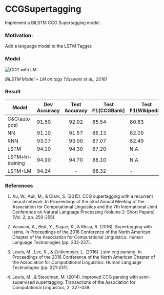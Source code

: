 # CCGSupertagging

Implement a BiLSTM CCG Supertagging model.

### Motivation:

Add a language model to the LSTM Tagger.

### Model

![CCG with LM](/Users/handsome/Workspace/research/CCGSupertagging/pic/ccgLM.png)

*BiLSTM Model + LM on tags (Vaswani et al., 2016)*

### Result

| Model             | Dev Accuracy | Test Accuracy | Test F1(CCGBank) | Test F1(Wikipedia) | Test F1(Bioinfer) |
| ----------------- | ------------ | :-----------: | ---------------- | ------------------ | ----------------- |
| C&C(auto pos)     | 91.50        |     92.02     | 85.54            | 80.83              | 76.91             |
| NN                | 91.10        |     91.57     | 86.13            | 82.00              | 79.19             |
| RNN               | 93.07        |     93.00     | 87.07            | 82.49              | 79.14             |
| LSTM              | 94.10        |     94.30     | 87.20            | N.A.               | 80.50             |
| LSTM+tri-training | 94.90        |     94.70     | 88.10            | N.A.               | 82.20             |
| LSTM+LM           | 94.24        |       -       | 88.32            | -                  | -                 |

### References

1. Xu, W., Auli, M., & Clark, S. (2015). CCG supertagging with a recurrent neural network. In Proceedings of the 53rd Annual Meeting of the Association for Computational Linguistics and the 7th International Joint Conference on Natural Language Processing (Volume 2: Short Papers) (Vol. 2, pp. 250-255).

2. Vaswani, A., Bisk, Y., Sagae, K., & Musa, R. (2016). Supertagging with lstms. In Proceedings of the 2016 Conference of the North American Chapter of the Association for Computational Linguistics: Human Language Technologies (pp. 232-237).

3. Lewis, M., Lee, K., & Zettlemoyer, L. (2016). Lstm ccg parsing. In Proceedings of the 2016 Conference of the North American Chapter of the Association for Computational Linguistics: Human Language Technologies (pp. 221-231).

4. Lewis, M., & Steedman, M. (2014). Improved CCG parsing with semi-supervised supertagging. Transactions of the Association for Computational Linguistics, 2, 327-338.
